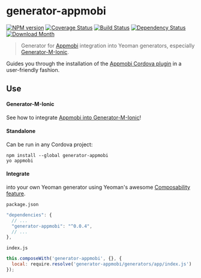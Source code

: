 # generator-appmobi

[![NPM version](http://img.shields.io/npm/v/generator-appmobi.svg?style=flat-square)][npm-url]
[![Coverage Status](http://img.shields.io/coveralls/mwaylabs/generator-appmobi/master.svg?style=flat-square)][coveralls-url]
[![Build Status](https://img.shields.io/travis/mwaylabs/generator-appmobi/master.svg?style=flat-square)][travis-url]
[![Dependency Status](http://img.shields.io/david/mwaylabs/generator-appmobi/master.svg?style=flat-square)][daviddm-url]
[![Download Month](http://img.shields.io/npm/dm/generator-appmobi.svg?style=flat-square)][npm-url]

[npm-url]: https://npmjs.org/package/generator-appmobi
[coveralls-url]: https://coveralls.io/r/mwaylabs/generator-appmobi
[travis-url]: https://travis-ci.org/mwaylabs/generator-appmobi
[daviddm-url]: https://david-dm.org/mwaylabs/generator-appmobi
> Generator for [Appmobi](https://appmobi.com/) integration into Yeoman generators, especially [Generator-M-Ionic](https://github.com/mwaylabs/generator-m-ionic).

Guides you through the installation of the [Appmobi Cordova plugin](https://github.com/appMobiGithub/cordova-plugin-appmobi) in a user-friendly fashion.

## Use
#### Generator-M-Ionic
See how to integrate [Appmobi into Generator-M-Ionic](https://github.com/mwaylabs/generator-m-ionic/tree/master/docs/ecosystems/appmobi.md)!
#### Standalone
Can be run in any Cordova project:
```
npm install --global generator-appmobi
yo appmobi
```
#### Integrate
into your own Yeoman generator using Yeoman's awesome [Composability feature](http://yeoman.io/authoring/composability.html).

`package.json`
```js
"dependencies": {
  // ...
  "generator-appmobi": "^0.0.4",
  // ...
},
```
`index.js`
```js
this.composeWith('generator-appmobi', {}, {
  local: require.resolve('generator-appmobi/generators/app/index.js')
});
```
